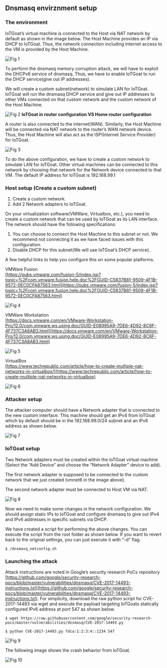 ## Dnsmasq envirznment setup
### The environment 

IoTGoat’s virtual machine is connected to the Host via NAT network by default as shown in the image below. The Host Machine provides an IP via DHCP to IoTGoat. Thus, the network connection including internet access to the VM is provided by the Host Machine. 

![Fig 1](https://raw.githubusercontent.com/paragmhatre1993/IoTGoat/master/images/enviornment1.png)


To perform the dnsmasq memory corruption attack, we will have to exploit the DHCPv6 service of dnsmasq. Thus, we have to enable IoTGoat to run the DHCP service(give out IP addresses). 

We will create a custom subnet(network) to simulate LAN for IoTGoat. IoTGoat will run the dnsmasq DHCP service and give out IP addresses to other VMs connected on that custom network and the custom network of the Host Machine. 

![Fig 2](https://raw.githubusercontent.com/paragmhatre1993/IoTGoat/master/images/enviornment2.png)
**IoTGoat in router configuration VS Home router configuration**

A router is also connected to the internet(WAN). Similarly, the Host Machine will be connected via NAT network to the router’s WAN network device. Thus, the Host Machine will also act as the ISP(Internet Service Provider) for IoTGoat. 

![Fig 3](https://raw.githubusercontent.com/paragmhatre1993/IoTGoat/master/images/enviornment3.png)

To do the above configuration, we have to create a custom network to simulate LAN for IoTGoat. Other virtual machines can be connected to this network by choosing that network for the Network device connected to that VM. The default IP address for IoTGoat is 192.168.99.1

### Host setup (Create a custom subnet)

1. Create a custom network.
2. Add 2 Network adapters to IoTGoat.

On your virtualization software(VMWare, Virtualbox, etc.), you need to create a custom network that can be used by IoTGoat as its LAN interface. The network should have the following specifications:

1. You can choose to connect the Host Machine to this subnet or not. We recommend not connecting it as we have faced issues with this configuration.
2. Disable DHCP for this subnet(We will use IoTGoat’s DHCP service).

A few helpful links to help you configure this on some popular platforms.

VMWare Fusion  
[https://pubs.vmware.com/fusion-5/index.jsp?topic=%2Fcom.vmware.fusion.help.doc%2FGUID-C5837B81-9509-4F1B-9572-0EC0CFA87563.html](https://pubs.vmware.com/fusion-5/index.jsp?topic=%2Fcom.vmware.fusion.help.doc%2FGUID-C5837B81-9509-4F1B-9572-0EC0CFA87563.html) 

![Fig 4](https://raw.githubusercontent.com/paragmhatre1993/IoTGoat/master/images/fusion_network.png)

VMWare Workstation  
[https://docs.vmware.com/en/VMware-Workstation-Pro/12.0/com.vmware.ws.using.doc/GUID-E08995A9-7DE6-4D92-8C6F-4F737C3A8AB3.html](https://docs.vmware.com/en/VMware-Workstation-Pro/12.0/com.vmware.ws.using.doc/GUID-E08995A9-7DE6-4D92-8C6F-4F737C3A8AB3.html)

![Fig 5](https://raw.githubusercontent.com/paragmhatre1993/IoTGoat/master/images/workstation_network.PNG)


VirtualBox  
[https://www.techrepublic.com/article/how-to-create-multiple-nat-networks-in-virtualbox/](https://www.techrepublic.com/article/how-to-create-multiple-nat-networks-in-virtualbox) 

![Fig 6](https://raw.githubusercontent.com/paragmhatre1993/IoTGoat/master/images/virtualbox_network.PNG)

### Attacker setup

The attacker computer should have a Network adapter that is connected to the new custom interface. This machine should get an IPv4 from IoTGoat which by default should be in the 192.168.99.0/24 subnet and an IPv6 address as shown below.

![Fig 7](https://raw.githubusercontent.com/paragmhatre1993/IoTGoat/master/images/attacker_ifconfig.png)

### IoTGoat setup

Two Network adapters must be created within the IoTGoat virtual machine (Select the “Add Device” and choose the “Network Adapter” device to add). 

The first network adapter is supposed to be connected to the custom network that we just created (vmnet6 in the image above). 

The second network adapter must be connected to Host VM via NAT. 

![Fig 8](https://raw.githubusercontent.com/paragmhatre1993/IoTGoat/master/images/iotgoat_network.png)

Now we need to make some changes in the network configuration. We should assign static IPs to IoTGoat and configure dnsmasq to give out IPv4 and IPv6 addresses in specific subnets via DHCP. 

We have created a script for performing the above changes. You can execute the script from the root folder as shown below. If you want to revert back to the original settings, you can just execute it with “-d” flag.


```
$ /dnsmasq_netconfig.sh 
```

### Launching the attack

Attack instructions are noted in Google’s security research PoCs repository [https://github.com/google/security-research-pocs/blob/master/vulnerabilities/dnsmasq/CVE-2017-14493-instructions.txt](https://github.com/google/security-research-pocs/blob/master/vulnerabilities/dnsmasq/CVE-2017-14493-instructions.txt). For simplicity, download the raw python script for CVE-2017-14493 via wget and execute the payload targeting IoTGoats statically configured IPv6 address at port 547 as shown below. 


```
$ wget https://raw.githubusercontent.com/google/security-research-pocs/master/vulnerabilities/dnsmasq/CVE-2017-14493.py

$ python CVE-2017-14493.py fdca:1:2:3:4::1234 547
```

![Fig 9](https://raw.githubusercontent.com/paragmhatre1993/IoTGoat/master/images/attacker_script.png)

The following image shows the crash behavior from IoTGoat. 

![Fig 10](https://raw.githubusercontent.com/paragmhatre1993/IoTGoat/master/images/segmentation_fault.png)

